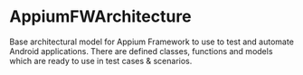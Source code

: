 # AppiumFWArchitecture
Base architectural model for Appium Framework to use to test and automate Android applications. There are defined classes, functions and models which are ready to use in test cases &amp; scenarios.  
